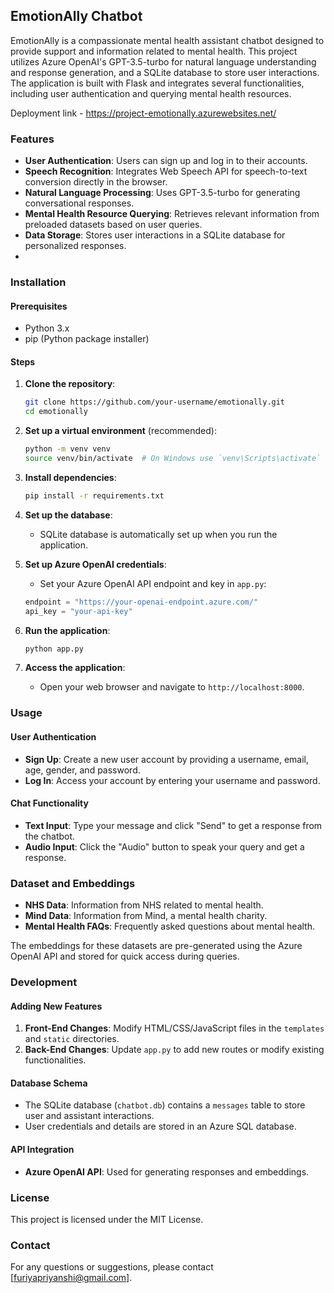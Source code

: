 ## EmotionAlly Chatbot

EmotionAlly is a compassionate mental health assistant chatbot designed to provide support and information related to mental health. This project utilizes Azure OpenAI's GPT-3.5-turbo for natural language understanding and response generation, and a SQLite database to store user interactions. The application is built with Flask and integrates several functionalities, including user authentication and querying mental health resources.

Deployment link - https://project-emotionally.azurewebsites.net/

### Features
- **User Authentication**: Users can sign up and log in to their accounts.
- **Speech Recognition**: Integrates Web Speech API for speech-to-text conversion directly in the browser.
- **Natural Language Processing**: Uses GPT-3.5-turbo for generating conversational responses.
- **Mental Health Resource Querying**: Retrieves relevant information from preloaded datasets based on user queries.
- **Data Storage**: Stores user interactions in a SQLite database for personalized responses.
- 
### Installation

#### Prerequisites
- Python 3.x
- pip (Python package installer)

#### Steps

1. **Clone the repository**:
    ```sh
    git clone https://github.com/your-username/emotionally.git
    cd emotionally
    ```

2. **Set up a virtual environment** (recommended):
    ```sh
    python -m venv venv
    source venv/bin/activate  # On Windows use `venv\Scripts\activate`
    ```

3. **Install dependencies**:
    ```sh
    pip install -r requirements.txt
    ```

4. **Set up the database**:
    - SQLite database is automatically set up when you run the application.

5. **Set up Azure OpenAI credentials**:
    - Set your Azure OpenAI API endpoint and key in `app.py`:
    ```python
    endpoint = "https://your-openai-endpoint.azure.com/"
    api_key = "your-api-key"
    ```

6. **Run the application**:
    ```sh
    python app.py
    ```

7. **Access the application**:
    - Open your web browser and navigate to `http://localhost:8000`.

### Usage

#### User Authentication
- **Sign Up**: Create a new user account by providing a username, email, age, gender, and password.
- **Log In**: Access your account by entering your username and password.

#### Chat Functionality
- **Text Input**: Type your message and click "Send" to get a response from the chatbot.
- **Audio Input**: Click the "Audio" button to speak your query and get a response.

### Dataset and Embeddings
- **NHS Data**: Information from NHS related to mental health.
- **Mind Data**: Information from Mind, a mental health charity.
- **Mental Health FAQs**: Frequently asked questions about mental health.

The embeddings for these datasets are pre-generated using the Azure OpenAI API and stored for quick access during queries.

### Development
#### Adding New Features
1. **Front-End Changes**: Modify HTML/CSS/JavaScript files in the `templates` and `static` directories.
2. **Back-End Changes**: Update `app.py` to add new routes or modify existing functionalities.

#### Database Schema
- The SQLite database (`chatbot.db`) contains a `messages` table to store user and assistant interactions.
- User credentials and details are stored in an Azure SQL database.

#### API Integration
- **Azure OpenAI API**: Used for generating responses and embeddings.

### License
This project is licensed under the MIT License.

### Contact
For any questions or suggestions, please contact [furiyapriyanshi@gmail.com].

